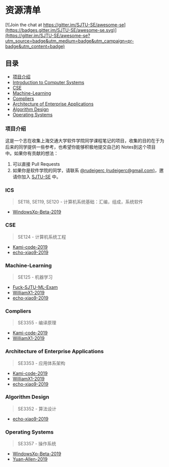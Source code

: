 # 资源清单

[![Join the chat at https://gitter.im/SJTU-SE/awesome-se](https://badges.gitter.im/SJTU-SE/awesome-se.svg)](https://gitter.im/SJTU-SE/awesome-se?utm_source=badge&utm_medium=badge&utm_campaign=pr-badge&utm_content=badge)

## 目录

* [项目介绍](#项目介绍)
* [Introduction to Computer Systems](#ics)
* [CSE](#cse)
* [Machine-Learning](#machine-learning)
* [Compliers](#compliers)
* [Architecture of Enterprise Applications](#architecture-of-enterprise-applications)
* [Algorithm Design](#algorithm-design)
* [Operating Systems](#operating-systems)

### 项目介绍

这是一个志在收集上海交通大学软件学院同学课程笔记的项目，收集的目的在于为后来的同学提供一些参考，也希望你能够积极地提交自己的 Notes到这个项目中。如果你有贡献的想法：

1. 可以直接 Pull Requests
2. 如果你是软件学院的同学，请联系 [@rudeigerc (rudeigerc@gmail.com)](https://github.com/rudeigerc)，邀请你加入 [SJTU-SE](https://github.com/SJTU-SE) 中。

### ICS

> SE118, SE119, SE120 - 计算机系统基础：汇编，组成，系统软件

* [WindowsXp-Beta-2019](https://github.com/WindowsXp-Beta/WindowsXp-NOTEs/tree/master/ICS)

### CSE

> SE124 - 计算机系统工程

* [Kami-code-2019](https://github.com/Kami-code/SE124-CSE-2021-Notes)
* [echo-xiao9-2019](https://github.com/echo-xiao9/MyNote/blob/master/README.md)

### Machine-Learning

> SE125 - 机器学习

* [Fuck-SJTU-ML-Exam](https://github.com/shenhliu/Fuck-SJTU-ML-Exam)
* [WilliamX1-2019](https://github.com/WilliamX1/machine-learning)
* [echo-xiao9-2019](https://github.com/echo-xiao9/MyNote/blob/master/README.md)

### Compliers

> SE3355 - 编译原理

* [Kami-code-2019](https://github.com/Kami-code/SE3355-Compliers-2021-Notes)
* [WilliamX1-2019](https://github.com/WilliamX1/tiger-compiler)

### Architecture of Enterprise Applications

> SE3353 - 应用体系架构

* [Kami-code-2019](https://github.com/Kami-code/SE3353-2021-Notes)
* [WilliamX1-2019](https://github.com/WilliamX1/bookstore)
* [echo-xiao9-2019](https://github.com/echo-xiao9/MyNote/blob/master/README.md)

### Algorithm Design

> SE3352 - 算法设计

* [echo-xiao9-2019](https://pitch-circle-003.notion.site/Algorithm-ba2f26f6d5ae440eb0ba46689f05d2cf)

### Operating Systems

> SE3357 - 操作系统

* [WindowsXp-Beta-2019](https://github.com/WindowsXp-Beta/OS-Notes)
* [Yuan-Allen-2019](https://github.com/Yuan-Allen/OS-mind-map)
